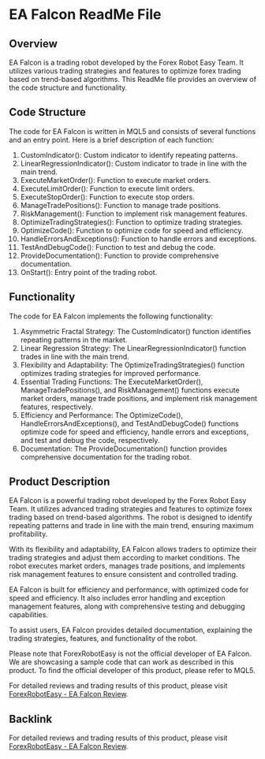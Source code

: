 # EA Falcon ReadMe File

## Overview
EA Falcon is a trading robot developed by the Forex Robot Easy Team. It utilizes various trading strategies and features to optimize forex trading based on trend-based algorithms. This ReadMe file provides an overview of the code structure and functionality.

## Code Structure
The code for EA Falcon is written in MQL5 and consists of several functions and an entry point. Here is a brief description of each function:

1. CustomIndicator(): Custom indicator to identify repeating patterns.
2. LinearRegressionIndicator(): Custom indicator to trade in line with the main trend.
3. ExecuteMarketOrder(): Function to execute market orders.
4. ExecuteLimitOrder(): Function to execute limit orders.
5. ExecuteStopOrder(): Function to execute stop orders.
6. ManageTradePositions(): Function to manage trade positions.
7. RiskManagement(): Function to implement risk management features.
8. OptimizeTradingStrategies(): Function to optimize trading strategies.
9. OptimizeCode(): Function to optimize code for speed and efficiency.
10. HandleErrorsAndExceptions(): Function to handle errors and exceptions.
11. TestAndDebugCode(): Function to test and debug the code.
12. ProvideDocumentation(): Function to provide comprehensive documentation.
13. OnStart(): Entry point of the trading robot.

## Functionality
The code for EA Falcon implements the following functionality:

1. Asymmetric Fractal Strategy: The CustomIndicator() function identifies repeating patterns in the market.
2. Linear Regression Strategy: The LinearRegressionIndicator() function trades in line with the main trend.
3. Flexibility and Adaptability: The OptimizeTradingStrategies() function optimizes trading strategies for improved performance.
4. Essential Trading Functions: The ExecuteMarketOrder(), ManageTradePositions(), and RiskManagement() functions execute market orders, manage trade positions, and implement risk management features, respectively.
5. Efficiency and Performance: The OptimizeCode(), HandleErrorsAndExceptions(), and TestAndDebugCode() functions optimize code for speed and efficiency, handle errors and exceptions, and test and debug the code, respectively.
6. Documentation: The ProvideDocumentation() function provides comprehensive documentation for the trading robot.

## Product Description
EA Falcon is a powerful trading robot developed by the Forex Robot Easy Team. It utilizes advanced trading strategies and features to optimize forex trading based on trend-based algorithms. The robot is designed to identify repeating patterns and trade in line with the main trend, ensuring maximum profitability.

With its flexibility and adaptability, EA Falcon allows traders to optimize their trading strategies and adjust them according to market conditions. The robot executes market orders, manages trade positions, and implements risk management features to ensure consistent and controlled trading.

EA Falcon is built for efficiency and performance, with optimized code for speed and efficiency. It also includes error handling and exception management features, along with comprehensive testing and debugging capabilities.

To assist users, EA Falcon provides detailed documentation, explaining the trading strategies, features, and functionality of the robot.

Please note that ForexRobotEasy is not the official developer of EA Falcon. We are showcasing a sample code that can work as described in this product. To find the official developer of this product, please refer to MQL5.

For detailed reviews and trading results of this product, please visit [ForexRobotEasy - EA Falcon Review](https://forexroboteasy.com/forex-robot-review/ea-falcon-review-optimize-forex-trading-with-trend-based-algorithm/).

## Backlink
For detailed reviews and trading results of this product, please visit [ForexRobotEasy - EA Falcon Review](https://forexroboteasy.com/forex-robot-review/ea-falcon-review-optimize-forex-trading-with-trend-based-algorithm/).
